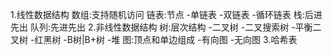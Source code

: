 1.线性数据结构
数组:支持随机访问
链表:节点
-单链表
-双链表
-循环链表
栈:后进先出
队列:先进先出
2.非线性数据结构
树:层次结构
-二叉树
-二叉搜索树
-平衡二叉树
-红黑树
-B树|B+树
-堆
图:顶点和单边组成
-有向图
-无向图
3.哈希表